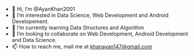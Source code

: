 - 👋 Hi, I’m @AyanKhan2001
- 👀 I’m interested in Data Science, Web Development and Android Developement.
- 🌱 I’m currently learning Data Structures and Algorithm
- 💞️ I’m looking to collaborate on Web Development, Android Development and Data Science.
- 📫 How to reach me, mail me at khanayan147@gmail.com 

<!---
AyanKhan2001/AyanKhan2001 is a ✨ special ✨ repository because its `README.md` (this file) appears on your GitHub profile.
You can click the Preview link to take a look at your changes.
--->
